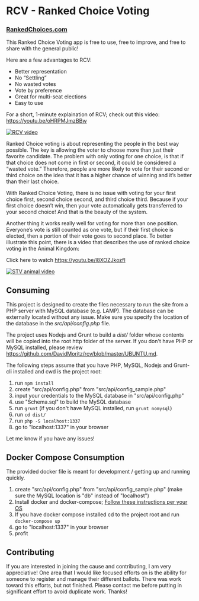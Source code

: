 # RCV - Ranked Choice Voting
### [RankedChoices.com](https://rankedchoices.com)
This Ranked Choice Voting app is free to use, free to improve, and free to share with the general public!

Here are a few advantages to RCV:
* Better representation
* No “Settling”
* No wasted votes
* Vote by preference
* Great for multi-seat elections
* Easy to use

For a short, 1-minute explaination of RCV; check out this video: <https://youtu.be/oHRPMJmzBBw>

[![RCV video](https://img.youtube.com/vi/oHRPMJmzBBw/0.jpg)](https://youtu.be/oHRPMJmzBBw)

Ranked Choice voting is about representing the people in the best way possible. The key is allowing the voter to choose more than just their favorite candidate. The problem with only voting for one choice, is that if that choice does not come in first or second, it could be considered a “wasted vote.” Therefore, people are more likely to vote for their second or third choice on the idea that it has a higher chance of winning and it’s better than their last choice.

With Ranked Choice Voting, there is no issue with voting for your first choice first, second choice second, and third choice third. Because if your first choice doesn’t win, then your vote automatically gets transferred to your second choice! And that is the beauty of the system.

Another thing it works really well for voting for more than one position. Everyone’s vote is still counted as one vote, but if their first choice is elected, then a portion of their vote goes to second place. To better illustrate this point, there is a video that describes the use of ranked choice voting in the Animal Kingdom:

Click here to watch <https://youtu.be/l8XOZJkozfI>

[![STV animal video](https://img.youtube.com/vi/l8XOZJkozfI/0.jpg)](https://youtu.be/l8XOZJkozfI)

## Consuming
This project is designed to create the files necessary to run the site from a PHP server with MySQL database (e.g. LAMP). The database can be externally located without any issue. Make sure you specify the location of the database in the *src/api/config.php* file.

The project uses Nodejs and Grunt to build a *dist/* folder whose contents will be copied into the root http folder of the server. If you don't have PHP or MySQL installed, please review <https://github.com/DavidMoritz/rcv/blob/master/UBUNTU.md>.

The following steps assume that you have PHP, MySQL, Nodejs and Grunt-cli installed and cwd is the project root:

1) run `npm install`
2) create "src/api/config.php" from "src/api/config_sample.php"
3) input your credentials to the MySQL database in "src/api/config.php"
4) use "Schema.sql" to build the MySQL database
5) run `grunt` (if you don't have  MySQL installed, run `grunt nomysql`)
6) run `cd dist/`
7) run `php -S localhost:1337`
8) go to "localhost:1337" in your browser

Let me know if you have any issues!

## Docker Compose Consumption

The provided docker file is meant for development / getting up and running quickly.

1. create "src/api/config.php" from "src/api/config_sample.php" (make sure the MySQL location is "db" instead of "localhost")
2. Install docker and docker-compose; [Follow these instructions per your OS](https://docs.docker.com/compose/install/)
3. If you have docker compose installed cd to the project root and run `docker-compose up`
4. go to "localhost:1337" in your browser
5. profit

## Contributing

If you are interested in joining the cause and contributing, I am very appreciative! One area that I would like focused efforts on is the ability for someone to register and manage their different ballots. There was work toward this efforts, but not finished. Please contact me before putting in significant effort to avoid duplicate work. Thanks!
